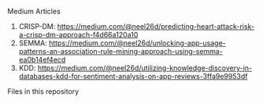 Medium Articles
1. CRISP-DM: https://medium.com/@neel26d/predicting-heart-attack-risk-a-crisp-dm-approach-f4d66a120a10
2. SEMMA: https://medium.com/@neel26d/unlocking-app-usage-patterns-an-association-rule-mining-approach-using-semma-ea0b14ef4ecd
3. KDD: https://medium.com/@neel26d/utilizing-knowledge-discovery-in-databases-kdd-for-sentiment-analysis-on-app-reviews-3ffa9e9953df

Files in this repository
